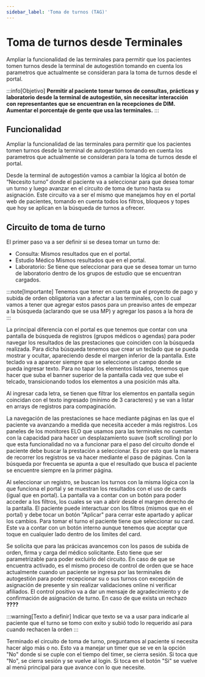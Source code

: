 ```yaml
---
sidebar_label: 'Toma de turnos (TAG)'
---
```


# Toma de turnos desde Terminales

Ampliar la funcionalidad de las terminales para permitir que los pacientes tomen turnos desde la terminal de autogestión tomando en cuenta los parametros que actualmente se consideran para la toma de turnos desde el portal.

:::info[Objetivo]
**Permitir al paciente tomar turnos de consultas, prácticas y laboratorio desde la terminal de autogestión, sin necesitar interacción con representantes que se encuentran en la recepciones de DIM. Aumentar el porcentaje de gente que usa las terminales.**
:::

## Funcionalidad

Ampliar la funcionalidad de las terminales para permitir que los pacientes tomen turnos desde la terminal de autogestión tomando en cuenta los parametros que actualmente se consideran para la toma de turnos desde el portal.

Desde la terminal de autogestión vamos a cambiar la lógica al botón de “Necesito turno” donde el paciente va a seleccionar para que desea tomar un turno y luego avanzar en el circuito de toma de turno hasta su asignación. Este circuito va a ser el mismo que manejamos hoy en el portal web de pacientes, tomando en cuenta todos los filtros, bloqueos y topes que hoy se aplican en la búsqueda de turnos a ofrecer. 

## Circuito de toma de turno

El primer paso va a ser definir si se desea tomar un turno de:
- Consulta: Mismos resultados que en el portal.
- Estudio Médico Mismos resultados que en el portal.
- Laboratorio: Se tiene que seleccionar para que se desea tomar un turno de laboratorio dentro de los grupos de estudio que se encuentran cargados.

:::note[Importante]
Tenemos que tener en cuenta que el proyecto de pago y subida de orden obligatoria van a afectar a las terminales, con lo cual vamos a tener que agregar estos pasos para un preaviso antes de empezar a la búsqueda (aclarando que se usa MP) y agregar los pasos a la hora de 
:::

La principal diferencia con el portal es que tenemos que contar con una pantalla de búsqueda de registros (grupos médicos o agendas) para poder navegar los resultados de las prestaciones que coinciden con la búsqueda realizada. Para dicha búsqueda tenemos que crear un teclado que se pueda mostrar y ocultar, apareciendo desde el margen inferior de la pantalla. Este teclado va a aparecer siempre que se seleccione un campo donde se pueda ingresar texto. Para no tapar los elementos listados, tenemos que hacer que suba el banner superior de la pantalla cada vez que sube el telcado, transicionando todos los elementos a una posición más alta.

Al ingresar cada letra, se tienen que filtrar los elementos en pantalla según coincidan con el texto ingresado (mínimo de 3 caracteres) y se van a listar en arrays de registros para compaginación. 

La navegación de las prestaciones se hace mediante páginas en las que el paciente va avanzando a medida que necesita acceder a más registros. Los paneles de los monitores ELO que usamos para las terminales no cuentan con la capacidad para hacer un desplazamiento suave (soft scrolling) por lo que esta funcionalidad no va a funcionar para el paso del circuito donde el paciente debe buscar la prestación a seleccionar. Es por esto que la manera de recorrer los registros se va hacer mediante el paso de páginas. Con la búsqueda por frecuenta se apunta a que el resultado que busca el paciente se encuentre siempre en la primer página.

Al seleccionar un registro, se buscan los turnos con la misma lógica con la que funciona el portal y se muestran los resultados con el uso de cards (igual que en portal). La pantalla va a contar con un botón para poder acceder a los filtros, los cuales se van a abrir desde el margen derecho de la pantalla. El paciente puede interactuar con los filtros (mismos que en el portal) y debe tocar un botón "Aplicar" para cerrar este apartado y aplicar los cambios. 
Para tomar el turno el paciente tiene que seleccionar su card. Este va a contar con un botón interno aunque tenemos que aceptar que toque en cualquier lado dentro de los limites del card.

Se solicita que para las prácicas avancemos con los pasos de subida de orden, firma y carga del médico solicitante. Esto tiene que ser parametrizable para poder excluirlo del circuito. En caso de que se encuentra activado, es el mismo proceso de control de orden que se hace actualmente cuando un paciente se ingresa por las terminales de autogestión para poder recepcionar su o sus turnos con excepción de asignación de presente y sin realizar validaciones online ni verificar afiliados. El control positivo va a dar un mensaje de agradecimiento y de confirmación de asignación de turno. En caso de que exista un rechazo **????**

:::warning[Texto a definir]
Indicar que texto se va a usar para indicarle al paciente que el turno se tomo con exito y subió todo lo requerido así para cuando rechacen la orden
:::

Terminado el circuito de toma de turno, preguntamos al paciente si necesita hacer algo más o no. Esto va a manejar un timer que se ve en la opción "No" donde si se cuple con el tiempo del timer, se cierra sesión. Si toca que "No", se cierra sesión y se vuelve al login. Si toca en el botón "Si" se vuelve al menú principal para que avance con lo que necesite.



